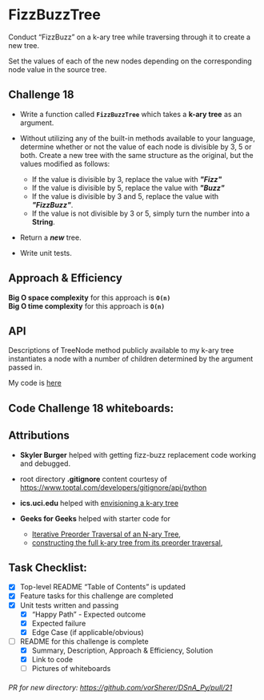 # FizzBuzzTree
Conduct “FizzBuzz” on a k-ary tree while traversing through it to create a new tree.

Set the values of each of the new nodes depending on the corresponding node value in the source tree.

## Challenge 18
- Write a function called __`FizzBuzzTree`__ which takes a __k-ary tree__ as an argument.
- Without utilizing any of the built-in methods available to your language, determine whether or not the value of each node is divisible by 3, 5 or both. Create a new tree with the same structure as the original, but the values modified as follows:
	- If the value is divisible by 3, replace the value with __*"Fizz"*__
	- If the value is divisible by 5, replace the value with __*"Buzz"*__
	- If the value is divisible by 3 and 5, replace the value with __*"FizzBuzz"*__.
	- If the value is not divisible by 3 or 5, simply turn the number into a __String__. <br>
- Return a __*new*__ tree.

- Write unit tests.

## Approach & Efficiency
__Big O space complexity__ for this approach is __`O(n)`__ <br>
__Big O time complexity__ for this approach is __`O(n)`__ <br>

## API
Descriptions of TreeNode method publicly available to my k-ary tree instantiates a node with a number of children determined by the argument passed in.

My code is [here](./fizz_buzz_tree.py)

## Code Challenge 18 whiteboards:
<!-- ![CC-18 FizzBuzzTree - 1](./RELATIVE_PATH) -->
<!-- ![CC-18 FizzBuzzTree - 2](./RELATIVE_PATH) -->
<!-- ![CC-18 FizzBuzzTree - 3](./RELATIVE_PATH) -->


## Attributions
- __Skyler Burger__ helped with getting fizz-buzz replacement code working and debugged.

- root directory __.gitignore__ content courtesy of https://www.toptal.com/developers/gitignore/api/python

- __ics.uci.edu__ helped with [envisioning a k-ary tree](https://www.ics.uci.edu/~brgallar/week6_3.html)

- __Geeks for Geeks__ helped with starter code for
	- [Iterative Preorder Traversal of an N-ary Tree](https://www.geeksforgeeks.org/iterative-preorder-traversal-of-a-n-ary-tree/), <br>
	- [constructing the full k-ary tree from its preorder traversal](https://www.geeksforgeeks.org/construct-full-k-ary-tree-preorder-traversal/), <br>

## Task Checklist: <br>
- [X] Top-level README “Table of Contents” is updated <br>
- [X] Feature tasks for this challenge are completed <br>
- [X] Unit tests written and passing <br>
    - [X] “Happy Path” - Expected outcome <br>
    - [X] Expected failure <br>
    - [X] Edge Case (if applicable/obvious) <br>
- [ ] README for this challenge is complete <br>
    - [X] Summary, Description, Approach & Efficiency, Solution <br>
    - [X] Link to code <br>
    - [ ] Pictures of whiteboards <br>

###### PR for new directory: https://github.com/vorSherer/DSnA_Py/pull/21
